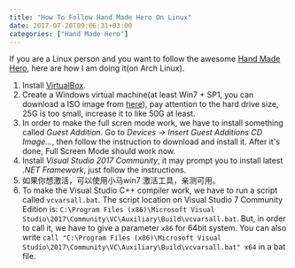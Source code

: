 ```yaml
---
title: "How To Follow Hand Made Hero On Linux"
date: 2017-07-20T09:06:31+03:00
categories: ["Hand Made Hero"]
---
```


If you are a Linux person and you want to follow the awesome [Hand Made Hero](https://handmadehero.org/), here are how I am doing it(on Arch Linux).

1. Install [VirtualBox](https://www.virtualbox.org/wiki/VirtualBox).
2. Create a Windows virtual machine(at least Win7 + SP1, you can download a ISO image from [here](http://mirror.corenoc.de/digitalrivercontent.net/)), pay attention to the hard drive size, 25G is too small, increase it to like 50G at least.
3. In order to make the full scren mode work, we have to install something called *Guest Addition*. Go to *Devices -> Insert Guest Additions CD Image...*, then follow the instruction to download and install it. After it's done, Full Screen Mode should work now.
4. Install *Visual Studio 2017 Community*, it may prompt you to install latest *.NET Framework*, just follow the instructions.
5. 如果你想激活，可以使用小马win7 激活工具，亲测可用。
6. To make the Visual Studio C++ compiler work, we have to run a script called `vcvarsall.bat`. The script location on Visual Studio 7 Community Edition is: `C:\Program Files (x86)\Microsoft Visual Studio\2017\Community\VC\Auxiliary\Build\vcvarsall.bat`. But, in order to call it, we have to give a parameter `x86` for 64bit system. You can also write `call "C:\Program Files (x86)\Microsoft Visual Studio\2017\Community\VC\Auxiliary\Build\vcvarsall.bat" x64` in a bat file.
